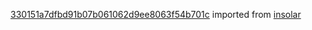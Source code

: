 [330151a7dfbd91b07b061062d9ee8063f54b701c](https://github.com/insolar/insolar/commit/330151a7dfbd91b07b061062d9ee8063f54b701c) imported from [insolar](https://github.com/insolar/insolar)
